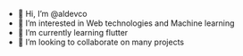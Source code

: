 - 👋 Hi, I’m @aldevco
- 👀 I’m interested in Web technologies and Machine learning
- 🌱 I’m currently learning flutter
- 💞️ I’m looking to collaborate on many projects

<!---
aldevco/aldevco is a ✨ special ✨ repository because its `README.md` (this file) appears on your GitHub profile.
You can click the Preview link to take a look at your changes.
--->
